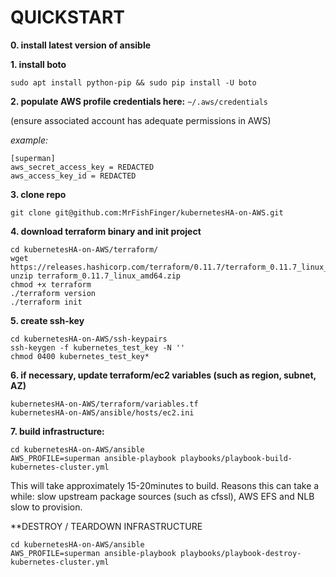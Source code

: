 # QUICKSTART

**0. install latest version of ansible**


**1. install boto**

`sudo apt install python-pip && sudo pip install -U boto`


**2. populate AWS profile credentials here:** `~/.aws/credentials`

(ensure associated account has adequate permissions in AWS)

*example:*
```
[superman]
aws_secret_access_key = REDACTED
aws_access_key_id = REDACTED
```


**3. clone repo**

`git clone git@github.com:MrFishFinger/kubernetesHA-on-AWS.git`


**4. download terraform binary and init project**

```
cd kubernetesHA-on-AWS/terraform/
wget https://releases.hashicorp.com/terraform/0.11.7/terraform_0.11.7_linux_amd64.zip
unzip terraform_0.11.7_linux_amd64.zip
chmod +x terraform
./terraform version
./terraform init
```


**5. create ssh-key**
```
cd kubernetesHA-on-AWS/ssh-keypairs
ssh-keygen -f kubernetes_test_key -N ''
chmod 0400 kubernetes_test_key*
```


**6. if necessary, update terraform/ec2 variables (such as region, subnet, AZ)**

```
kubernetesHA-on-AWS/terraform/variables.tf
kubernetesHA-on-AWS/ansible/hosts/ec2.ini
```

**7. build infrastructure:**

```
cd kubernetesHA-on-AWS/ansible
AWS_PROFILE=superman ansible-playbook playbooks/playbook-build-kubernetes-cluster.yml
```
This will take approximately 15-20minutes to build.
Reasons this can take a while: slow upstream package sources (such as cfssl), AWS EFS and NLB slow to provision.



**DESTROY / TEARDOWN INFRASTRUCTURE
```
cd kubernetesHA-on-AWS/ansible
AWS_PROFILE=superman ansible-playbook playbooks/playbook-destroy-kubernetes-cluster.yml
```
